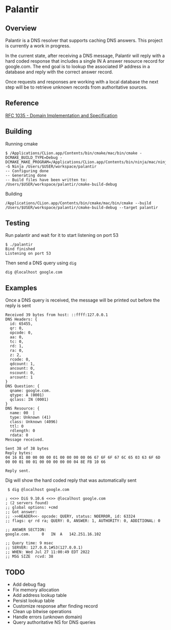 # Palantir

## Overview

Palantir is a DNS resolver that supports caching DNS answers. This project is currently a work in progress.

In the current state, after receiving a DNS message, Palantir will reply with a hard coded response that includes a
single IN A answer resource record for google.com. The end goal is to lookup the associated IP address in a database and
reply with the correct answer record.

Once requests and responses are working with a local database the next step will be to retrieve unknown records from
authoritative sources.

## Reference
[RFC 1035 - Domain Implementation and Specification](https://datatracker.ietf.org/doc/html/rfc1035)

## Building
Running cmake

```shell
$ /Applications/CLion.app/Contents/bin/cmake/mac/bin/cmake -DCMAKE_BUILD_TYPE=Debug -DCMAKE_MAKE_PROGRAM=/Applications/CLion.app/Contents/bin/ninja/mac/ninja -G Ninja /Users/$USER/workspace/palantir
-- Configuring done
-- Generating done
-- Build files have been written to: /Users/$USER/workspace/palantir/cmake-build-debug
```

Building

```shell
/Applications/CLion.app/Contents/bin/cmake/mac/bin/cmake --build /Users/$USER/workspace/palantir/cmake-build-debug --target palantir
```

## Testing

Run palantir and wait for it to start listening on port 53

```shell
$ ./palantir
Bind finished
Listening on port 53
```

Then send a DNS query using `dig`

```shell
dig @localhost google.com
```

## Examples

Once a DNS query is received, the message will be printed out before the reply is sent

```text
Received 39 bytes from host: ::ffff:127.0.0.1
DNS Headers: {
  id: 65455,
  qr: 0,
  opcode: 0,
  aa: 0,
  tc: 0,
  rd: 1,
  ra: 0,
  z: 2,
  rcode: 0,
  qdcount: 1,
  ancount: 0,
  nscount: 0,
  arcount: 1
}
DNS Question: {
  qname: google.com.
  qtype: A (0001)
  qclass: IN (0001)
}
DNS Resource: {
  name: 00 	|
  type: Unknown (41)
  class: Unknown (4096)
  ttl: 0
  rdlength: 0
  rdata: 0
Message received.

Sent 38 of 38 bytes
Reply bytes:
04 16 81 80 00 00 00 01 00 00 00 00 06 67 6F 6F 67 6C 65 03 63 6F 6D 00 00 01 00 01 00 00 00 00 00 04 8E FB 10 66 

Reply sent.
```

Dig will show the hard coded reply that was automatically sent
```shell
 $ dig @localhost google.com

; <<>> DiG 9.10.6 <<>> @localhost google.com
; (2 servers found)
;; global options: +cmd
;; Got answer:
;; ->>HEADER<<- opcode: QUERY, status: NOERROR, id: 63324
;; flags: qr rd ra; QUERY: 0, ANSWER: 1, AUTHORITY: 0, ADDITIONAL: 0

;; ANSWER SECTION:
google.com.		0	IN	A	142.251.16.102

;; Query time: 9 msec
;; SERVER: 127.0.0.1#53(127.0.0.1)
;; WHEN: Wed Jul 27 11:00:49 EDT 2022
;; MSG SIZE  rcvd: 38
```


## TODO

- Add debug flag
- Fix memory allocation
- Add address lookup table
- Persist lookup table
- Customize response after finding record
- Clean up bitwise operations
- Handle errors (unknown domain)
- Query authoritative NS for DNS queries
